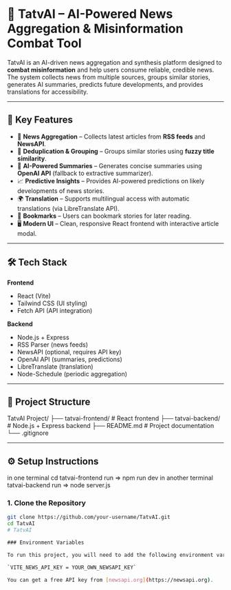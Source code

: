 # 📰 TatvAI – AI-Powered News Aggregation & Misinformation Combat Tool

TatvAI is an AI-driven news aggregation and synthesis platform designed to **combat misinformation** and help users consume reliable, credible news.  
The system collects news from multiple sources, groups similar stories, generates AI summaries, predicts future developments, and provides translations for accessibility.

---

## 🌟 Key Features

- 🔎 **News Aggregation** – Collects latest articles from **RSS feeds** and **NewsAPI**.  
- 🧩 **Deduplication & Grouping** – Groups similar stories using **fuzzy title similarity**.  
- 🤖 **AI-Powered Summaries** – Generates concise summaries using **OpenAI API** (fallback to extractive summarizer).  
- 📈 **Predictive Insights** – Provides AI-powered predictions on likely developments of news stories.  
- 🌍 **Translation** – Supports multilingual access with automatic translations (via LibreTranslate API).  
- 🔖 **Bookmarks** – Users can bookmark stories for later reading.  
- 🖥 **Modern UI** – Clean, responsive React frontend with interactive article modal.  

---

## 🛠 Tech Stack

**Frontend**
- React (Vite)
- Tailwind CSS (UI styling)
- Fetch API (API integration)

**Backend**
- Node.js + Express
- RSS Parser (news feeds)
- NewsAPI (optional, requires API key)
- OpenAI API (summaries, predictions)
- LibreTranslate (translation)
- Node-Schedule (periodic aggregation)

---

## 📂 Project Structure

TatvAI Project/
├── tatvai-frontend/ # React frontend
├── tatvai-backend/ # Node.js + Express backend
├── README.md # Project documentation
└── .gitignore


---

## ⚙️ Setup Instructions
in one terminal cd tatvai-frontend run => npm run dev
in another terminal tatvai-backend run => node server.js

### 1. Clone the Repository
```bash
git clone https://github.com/your-username/TatvAI.git
cd TatvAI
#   T a t v A I 
 
 ### Environment Variables

To run this project, you will need to add the following environment variable to your `.env` file in the `tatvai-frontend` directory.

`VITE_NEWS_API_KEY = YOUR_OWN_NEWSAPI_KEY`

You can get a free API key from [newsapi.org](https://newsapi.org).
